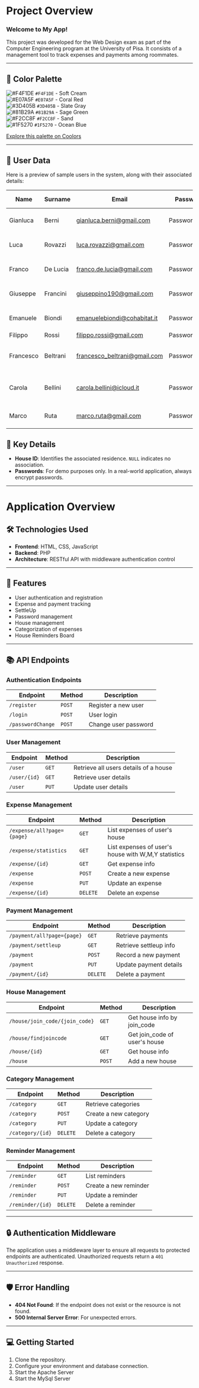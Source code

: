 # Project Overview

### Welcome to My App!

This project was developed for the Web Design exam as part of the Computer Engineering program at the University of Pisa.
It consists of a management tool to track expenses and payments among roommates.

---

## 🎨 Color Palette

![#F4F1DE](https://placehold.co/15x15/F4F1DE/F4F1DE.png) `#F4F1DE` - Soft Cream  
![#E07A5F](https://placehold.co/15x15/E07A5F/E07A5F.png) `#E07A5F` - Coral Red  
![#3D405B](https://placehold.co/15x15/3D405B/3D405B.png) `#3D405B` - Slate Gray  
![#81B29A](https://placehold.co/15x15/81B29A/81B29A.png) `#81B29A` - Sage Green  
![#F2CC8F](https://placehold.co/15x15/F2CC8F/F2CC8F.png) `#F2CC8F` - Sand  
![#1F5270](https://placehold.co/15x15/1F5270/1F5270.png) `#1F5270` - Ocean Blue

[Explore this palette on Coolors](https://coolors.co/f4f1de-e07a5f-3d405b-81b29a-f2cc8f)

---

## 👥 User Data

Here is a preview of sample users in the system, along with their associated details:

| **Name**  | **Surname** | **Email**                    | **Password** | **House ID** | **House Name**      | **Join Code** |
| --------- | ----------- | ---------------------------- | ------------ | ------------ | ------------------- | ------------- |
| Gianluca  | Berni       | gianluca.berni@gmail.com     | Password!123 | 67           | House of Gabriela   | ac1611        |
| Luca      | Rovazzi     | luca.rovazzi@gmail.com       | Password!123 | 67           | House of Gabriela   | ac1611        |
| Franco    | De Lucia    | franco.de.lucia@gmail.com    | Password!123 | 68           | Via Roma 19         | d21464        |
| Giuseppe  | Francini    | giuseppino190@gmail.com      | Password!123 | 68           | Via Roma 19         | d21464        |
| Emanuele  | Biondi      | emanuelebiondi@cohabitat.it  | Password!123 | 67           | House of Gabriela   | ac1611        |
| Filippo   | Rossi       | filippo.rossi@gmail.com      | Password!123 | NULL         | NULL                | NULL          |
| Francesco | Beltrani    | francesco_beltrani@gmail.com | Password!123 | 71           | I ragazzi di Via Po | 4598d8        |
| Carola    | Bellini     | carola.bellini@icloud.it     | Password!123 | 71           | I ragazzi di Via Po | 4598d8        |
| Marco     | Ruta        | marco.ruta@gmail.com         | Password!123 | 68           | Via Roma 19         | d21464        |

## 🔑 Key Details

- **House ID**: Identifies the associated residence. `NULL` indicates no association.
- **Passwords**: For demo purposes only. In a real-world application, always encrypt passwords.

---

# Application Overview

## 🛠️ Technologies Used

- **Frontend**: HTML, CSS, JavaScript
- **Backend**: PHP
- **Architecture**: RESTful API with middleware authentication control

---

## 🚀 Features

- User authentication and registration
- Expense and payment tracking
- SettleUp
- Password management
- House management
- Categorization of expenses
- House Reminders Board

---

## 📚 API Endpoints

### Authentication Endpoints

| **Endpoint**      | **Method** | **Description**      |
| ----------------- | ---------- | -------------------- |
| `/register`       | `POST`     | Register a new user  |
| `/login`          | `POST`     | User login           |
| `/passwordChange` | `POST`     | Change user password |

### User Management

| **Endpoint** | **Method** | **Description**                       |
| ------------ | ---------- | ------------------------------------- |
| `/user`      | `GET`      | Retrieve all users details of a house |
| `/user/{id}` | `GET `     | Retrieve user details                 |
| `/user`      | `PUT`      | Update user details                   |

### Expense Management

| **Endpoint**               | **Method** | **Description**                                     |
| -------------------------- | ---------- | --------------------------------------------------- |
| `/expense/all?page={page}` | `GET`      | List expenses of user's house                       |
| `/expense/statistics`      | `GET`      | List expenses of user's house with W,M,Y statistics |
| `/expense/{id}`            | `GET`      | Get expense info                                    |
| `/expense`                 | `POST`     | Create a new expense                                |
| `/expense`                 | `PUT`      | Update an expense                                   |
| `/expense/{id}`            | `DELETE`   | Delete an expense                                   |

### Payment Management

| **Endpoint**               | **Method** | **Description**        |
| -------------------------- | ---------- | ---------------------- |
| `/payment/all?page={page}` | `GET`      | Retrieve payments      |
| `/payment/settleup`        | `GET`      | Retrieve settleup info |
| `/payment`                 | `POST`     | Record a new payment   |
| `/payment`                 | `PUT`      | Update payment details |
| `/payment/{id}`            | `DELETE`   | Delete a payment       |

### House Management

| **Endpoint**                   | **Method** | **Description**               |
| ------------------------------ | ---------- | ----------------------------- |
| `/house/join_code/{join_code}` | `GET`      | Get house info by join_code   |
| `/house/findjoincode`          | `GET`      | Get join_code of user's house |
| `/house/{id}`                  | `GET`      | Get house info                |
| `/house`                       | `POST`     | Add a new house               |

### Category Management

| **Endpoint**     | **Method** | **Description**       |
| ---------------- | ---------- | --------------------- |
| `/category`      | `GET`      | Retrieve categories   |
| `/category`      | `POST`     | Create a new category |
| `/category`      | `PUT`      | Update a category     |
| `/category/{id}` | `DELETE`   | Delete a category     |

### Reminder Management

| **Endpoint**     | **Method** | **Description**       |
| ---------------- | ---------- | --------------------- |
| `/reminder`      | `GET`      | List reminders        |
| `/reminder`      | `POST`     | Create a new reminder |
| `/reminder`      | `PUT`      | Update a reminder     |
| `/reminder/{id}` | `DELETE`   | Delete a reminder     |

---

## 🔒 Authentication Middleware

The application uses a middleware layer to ensure all requests to protected endpoints are authenticated. Unauthorized requests return a `401 Unauthorized` response.

---

## 🛡️ Error Handling

- **404 Not Found**: If the endpoint does not exist or the resource is not found.
- **500 Internal Server Error**: For unexpected errors.

---

## 💻 Getting Started

1. Clone the repository.
2. Configure your environment and database connection.
3. Start the Apache Server
4. Start the MySql Server
